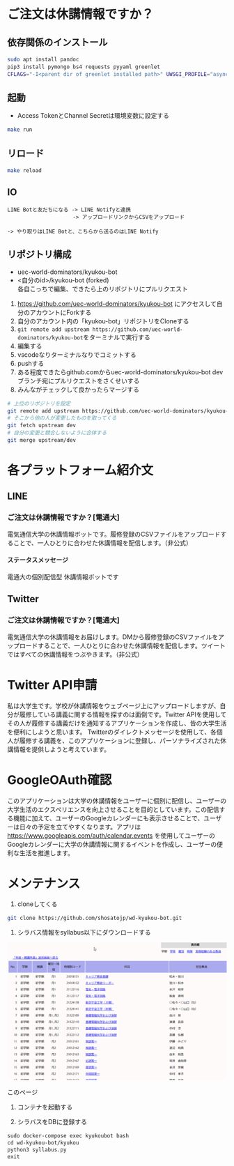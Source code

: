 # ご注文は休講情報ですか？

## 依存関係のインストール
```sh
sudo apt install pandoc
pip3 install pymongo bs4 requests pyyaml greenlet
CFLAGS="-I<parent dir of greenlet installed path>" UWSGI_PROFILE="asyncio" pip3 install uwsgi
```

## 起動
* Access TokenとChannel Secretは環境変数に設定する
```sh
make run
```
## リロード
```sh
make reload
```
## IO

```
LINE Botと友だちになる -> LINE Notifyと連携 
                     -> アップロードリンクからCSVをアップロード 
                     
-> やり取りはLINE Botと、こちらから送るのはLINE Notify
```


## リポジトリ構成
* uec-world-dominators/kyukou-bot
* <自分のid>/kyukou-bot (forked)\
各自こっちで編集、できたら上のリポジトリにプルリクエスト
1. https://github.com/uec-world-dominators/kyukou-bot にアクセスして自分のアカウントにForkする
2. 自分のアカウント内の「kyukou-bot」リポジトリをCloneする
3. `git remote add upstream https://github.com/uec-world-dominators/kyukou-bot`をターミナルで実行する
4. 編集する
5. vscodeなりターミナルなりでコミットする
6. pushする
7. ある程度できたらgithub.comからuec-world-dominators/kyukou-bot devブランチ宛にプルリクエストをさくせいする
8. みんながチェックして良かったらマージする

```sh
# 上位のリポジトリを設定
git remote add upstream https://github.com/uec-world-dominators/kyukou-bot
# そこから他の人が変更したものを取ってくる
git fetch upstream dev
# 自分の変更と競合しないように合体する
git merge upstream/dev
```

# 各プラットフォーム紹介文
## LINE
### ご注文は休講情報ですか？[電通大]
電気通信大学の休講情報ボットです。履修登録のCSVファイルをアップロードすることで、一人ひとりに合わせた休講情報を配信します。（非公式）
#### ステータスメッセージ
電通大の個別配信型 休講情報ボットです
## Twitter
### ご注文は休講情報ですか？[電通大]
電気通信大学の休講情報をお届けします。DMから履修登録のCSVファイルをアップロードすることで、一人ひとりに合わせた休講情報を配信します。ツイートではすべての休講情報をつぶやきます。（非公式）


# Twitter API申請
私は大学生です。学校が休講情報をウェブページ上にアップロードしますが、自分が履修している講義に関する情報を探すのは面倒です。Twitter APIを使用してその人が履修する講義だけを通知するアプリケーションを作成し、皆の大学生活を便利にしようと思います。
Twitterのダイレクトメッセージを使用して、各個人が履修する講義を、このアプリケーションに登録し、パーソナライズされた休講情報を提供しようと考えています。

# GoogleOAuth確認
このアプリケーションは大学の休講情報をユーザーに個別に配信し、ユーザーの大学生活のエクスペリエンスを向上させることを目的としています。この配信する機能に加えて、ユーザーのGoogleカレンダーにも表示させることで、ユーザーは日々の予定を立てやすくなります。アプリは https://www.googleapis.com/auth/calendar.events を使用してユーザーのGoogleカレンダーに大学の休講情報に関するイベントを作成し、ユーザーの便利な生活を推進します。


# メンテナンス

1. cloneしてくる

```sh
git clone https://github.com/shosatojp/wd-kyukou-bot.git
```

1. シラバス情報をsyllabus以下にダウンロードする

![](README/000498.png)

このページ

1. コンテナを起動する

1. シラバスをDBに登録する

```
sudo docker-compose exec kyukoubot bash
cd wd-kyukou-bot/kyukou
python3 syllabus.py
exit
```